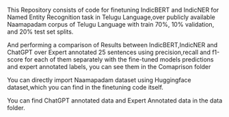 This Repository consists of code for finetuning IndicBERT and IndicNER for Named Entity 
Recognition task in Telugu Language,over publicly available Naamapadam corpus of Telugu Language
with train 70%, 10% validation, and 20% test set splits.

And performing a comparison of Results between IndicBERT,IndicNER and ChatGPT over
Expert annotated 25 sentences using precision,recall and f1-score for each of them 
separately with the fine-tuned models predictions and expert annotated labels,
you can see them in the Comaprison folder

You can directly import Naamapadam dataset using Huggingface dataset,which you can 
find in the finetuning code itself.

You can find ChatGPT annotated data and Expert Annotated data in the data folder.

